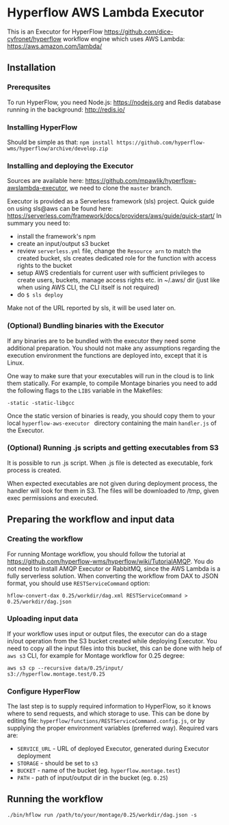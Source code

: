 # Hyperflow AWS Lambda Executor

This is an Executor for HyperFlow https://github.com/dice-cyfronet/hyperflow  workflow engine which uses AWS Lambda: https://aws.amazon.com/lambda/

## Installation

### Prerequsites

To run HyperFlow, you need Node.js: https://nodejs.org and Redis database running in the background: http://redis.io/

### Installing HyperFlow

Should be simple as that: `npm install https://github.com/hyperflow-wms/hyperflow/archive/develop.zip`

### Installing and deploying the Executor

Sources are available here: https://github.com/mpawlik/hyperflow-awslambda-executor, we need to clone the `master` branch. 

Executor is provided as a Serverless framework (sls) project. Quick guide on using sls@aws can be found here: https://serverless.com/framework/docs/providers/aws/guide/quick-start/
In summary you need to:
* install the framework's npm
* create an input/output s3 bucket
* review `serverless.yml` file, change the `Resource arn` to match the created bucket, sls creates dedicated role for the function with access rights to the bucket
* setup AWS credentials for current user with sufficient privileges to create users, buckets, manage access rights etc. in ~/.aws/ dir (just like when using AWS CLI, the CLI itself is not required)
* do `$ sls deploy` 

Make not of the URL reported by sls, it will be used later on.

### (Optional) Bundling binaries with the Executor

If any binaries are to be bundled with the executor they need some additional preparation. You should not make any assumptions regarding the execution environment the functions are deployed into, except that it is Linux.

One way to make sure that your executables will run in the cloud is to link them statically. For example, to compile Montage binaries you need to add the following flags to the `LIBS` variable in the Makefiles:
```
-static -static-libgcc
``` 

Once the static version of binaries is ready, you should copy them to your local `hyperflow-aws-executor ` directory containing the main `handler.js` of the Executor.

### (Optional) Running .js scripts and getting executables from S3

It is possible to run .js script. When .js file is detected as executable, fork process is created. 

When expected executables are not given during deployment process, the handler will look for them in S3. 
The files will be downloaded to /tmp, given exec permissions and executed.

## Preparing the workflow and input data

### Creating the workflow

For running Montage workflow, you should follow the tutorial at https://github.com/hyperflow-wms/hyperflow/wiki/TutorialAMQP. You do not need to install AMQP Executor or RabbitMQ, since the AWS Lambda is a fully serverless solution. When converting the workflow from DAX to JSON format, you should use `RESTServiceCommand` option:

```
hflow-convert-dax 0.25/workdir/dag.xml RESTServiceCommand > 0.25/workdir/dag.json
```

### Uploading input data

If your workflow uses input or output files, the executor can do a stage in/out operation from the S3 bucket created while deploying Executor. You need to copy all the input files into this bucket, this can be done with help of `aws s3` CLI, for example for Montage workflow for 0.25 degree:

```
aws s3 cp --recursive data/0.25/input/ s3://hyperflow.montage.test/0.25
```

### Configure HyperFlow


The last step is to supply required information to HyperFlow, so it knows where to send requests, and which storage to use.
This can be done by editing file: `hyperflow/functions/RESTServiceCommand.config.js`, or by supplying the proper environment variables (preferred way). Required vars are:

* `SERVICE_URL` - URL of deployed Executor, generated during Executor deployment
* `STORAGE` - should be set to `s3`
* `BUCKET` - name of the bucket (eg. `hyperflow.montage.test`)
* `PATH` - path of input/output dir in the bucket (eg. `0.25`)


## Running the workflow

```
./bin/hflow run /path/to/your/montage/0.25/workdir/dag.json -s
```

